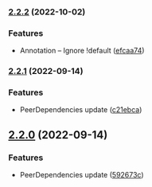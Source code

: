 ### [2.2.2](https://github.com/ravorona/stylelint-config/compare/2.2.1...2.2.2) (2022-10-02)


### Features

* Annotation – Ignore !default ([efcaa74](https://github.com/ravorona/stylelint-config/commit/efcaa74e485abbf94a880215650bb79663eb2c3f))

### [2.2.1](https://github.com/ravorona/stylelint-config/compare/2.2.0...2.2.1) (2022-09-14)


### Features

* PeerDependencies update ([c21ebca](https://github.com/ravorona/stylelint-config/commit/c21ebca62413b15c3e84bca2a3b7cb34de25953b))

## [2.2.0](https://github.com/ravorona/stylelint-config/compare/2.1.3...2.2.0) (2022-09-14)


### Features

* PeerDependencies update ([592673c](https://github.com/ravorona/stylelint-config/commit/592673cda31e426a3150b73cd0b9ace7faa293f8))

